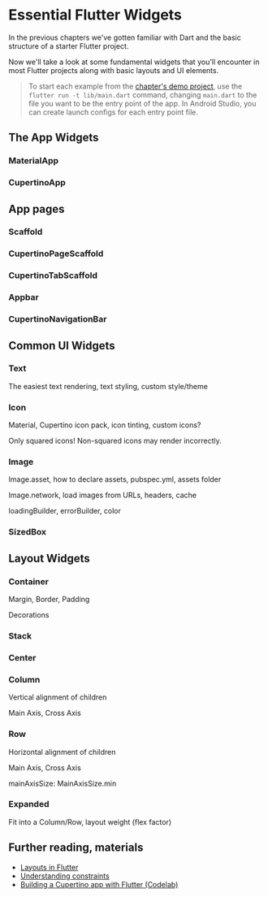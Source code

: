 # Essential Flutter Widgets

In the previous chapters we've gotten familiar with Dart and the basic structure of a starter Flutter project.

Now we'll take a look at some fundamental widgets that you'll encounter in most Flutter projects along with basic layouts and UI elements.

> To start each example from the [chapter's demo project](/projects/chapters/chapter_03), use the `flutter run -t lib/main.dart` command, changing `main.dart` to the file you want to be the entry point of the app.
> In Android Studio, you can create launch configs for each entry point file.

## The App Widgets

### MaterialApp

### CupertinoApp

## App pages

### Scaffold

### CupertinoPageScaffold

### CupertinoTabScaffold

### Appbar

### CupertinoNavigationBar

## Common UI Widgets

### Text

The easiest text rendering, text styling, custom style/theme

### Icon

Material, Cupertino icon pack, icon tinting, custom icons?

Only squared icons! Non-squared icons may render incorrectly.

### Image

Image.asset, how to declare assets, pubspec.yml, assets folder

Image.network, load images from URLs, headers, cache

loadingBuilder, errorBuilder, color

### SizedBox



## Layout Widgets

### Container

Margin, Border, Padding

Decorations

### Stack

### Center

### Column

Vertical alignment of children

Main Axis, Cross Axis

### Row

Horizontal alignment of children

Main Axis, Cross Axis

mainAxisSize: MainAxisSize.min

### Expanded

Fit into a Column/Row, layout weight (flex factor)

## Further reading, materials

- [Layouts in Flutter](https://flutter.dev/docs/development/ui/layout)
- [Understanding constraints](https://flutter.dev/docs/development/ui/layout/constraints)
- [Building a Cupertino app with Flutter (Codelab)](https://codelabs.developers.google.com/codelabs/flutter-cupertino)

